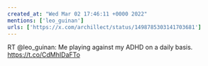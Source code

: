 ```yaml
---
created_at: "Wed Mar 02 17:46:11 +0000 2022"
mentions: ['leo_guinan']
urls: ['https://x.com/archillect/status/1498785303141703681']
---
```


RT @leo_guinan: Me playing against my ADHD on a daily basis. https://t.co/CdMhIDaFTo